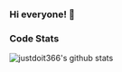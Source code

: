 ### Hi everyone! 👋

<!--
**justdoit366/justdoit366** is a ✨ _special_ ✨ repository because its `README.md` (this file) appears on your GitHub profile.

Here are some ideas to get you started:

- 🔭 I’m currently working on ...
- 🌱 I’m currently learning ...
- 👯 I’m looking to collaborate on ...
- 🤔 I’m looking for help with ...
- 💬 Ask me about ...
- 📫 How to reach me: ...
- 😄 Pronouns: ...
- ⚡ Fun fact: ...
-->



### Code Stats

![justdoit366's github stats](https://github-readme-stats.vercel.app/api?username=justdoit366&show_icons=true&theme=dracula)


